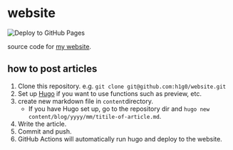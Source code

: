 # website

![Deploy to GitHub Pages](https://github.com/h1g0/website/workflows/Deploy%20to%20GitHub%20Pages/badge.svg)

source code for [my website](https://github.com/h1g0/h1g0.github.io/).

## how to post articles

1. Clone this repository. e.g. `git clone git@github.com:h1g0/website.git`
2. Set up [Hugo](https://gohugo.io) if you want to use functions such as preview, etc.
3. create new markdown file in `content`directory.
   - If you have Hugo set up, go to the repository dir and `hugo new content/blog/yyyy/mm/titile-of-article.md`.
4. Write the article.
5. Commit and push.
6. GitHub Actions will automatically run hugo and deploy to the website.
